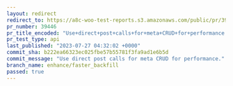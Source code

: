 ```yaml
---
layout: redirect
redirect_to: https://a8c-woo-test-reports.s3.amazonaws.com/public/pr/39446/api/index.html
pr_number: 39446
pr_title_encoded: "Use+direct+post+calls+for+meta+CRUD+for+performance."
pr_test_type: api
last_published: "2023-07-27 04:32:02 +0000"
commit_sha: b222ea66323ec025fbe57b55781f3fa9ad1e6b5d
commit_message: "Use direct post calls for meta CRUD for performance."
branch_name: enhance/faster_backfill
passed: true
---
```

